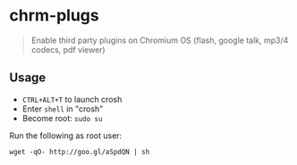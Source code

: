 chrm-plugs
==========

> Enable third party plugins on Chromium OS (flash, google talk, mp3/4 codecs, pdf viewer)

## Usage

 * `CTRL+ALT+T` to launch crosh
 * Enter `shell` in "crosh"
 * Become root: `sudo su`

Run the following as root user:

    wget -qO- http://goo.gl/aSpdQN | sh


